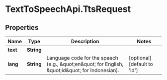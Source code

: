 # TextToSpeechApi.TtsRequest

## Properties

Name | Type | Description | Notes
------------ | ------------- | ------------- | -------------
**text** | **String** |  | 
**lang** | **String** | Language code for the speech (e.g., \&quot;en\&quot; for English, \&quot;id\&quot; for Indonesian). | [optional] [default to &#39;id&#39;]


